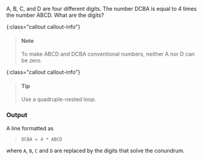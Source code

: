 A, B, C, and D are four different digits. The number DCBA is equal to 4 times the number ABCD. What are the digits?

{:class="callout callout-info"}
> #### Note
> To make ABCD and DCBA conventional numbers, neither A nor D can be zero.

{:class="callout callout-info"}
> #### Tip
> Use a quadruple-nested loop.

### Output

A line formatted as

> `DCBA = 4 * ABCD`

where `A`, `B`, `C` and `D` are replaced by the digits that solve the conundrum.
